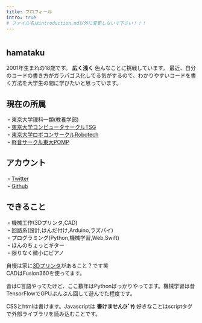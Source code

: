 ```yaml
---
title: プロフィール
intro: true
# ファイル名はintroduction.md以外に変更しないで下さい！！！
---
```


<div class="page-title text-center">
<img src="/img/hamataku.JPG" alt="" class="img-fluid circle">

<h2>hamataku</h2>

</div>
<div class="animate">

2001年生まれの18歳です。 <strong>広く浅く</strong> 色んなことに挑戦しています。
最近、自分のコードの書き方がガラパゴス化してる気がするので、わかりやすいコードを書く方法を大学生の間に学びたいと思っています。
</div>
<div class="animate">

<h2>現在の所属</h2>

・東京大学理科一類(教養学部)  
・[東京大学コンピュータサークルTSG](https://tsg.ne.jp/)  
・[東京大学ロボコンサークルRobotech](https://tuk.t.u-tokyo.ac.jp/robotech/)  
・[軽音サークル東大POMP](https://todaipomp.github.io/)

## アカウント
・[Twitter](https://twitter.com/Warapen4)  
・[Github](https://github.com/hamataku)  

</div>
<div class="animate">

## できること
・機械工作(3Dプリンタ,CAD)  
・回路系(設計,はんだ付け,Arduino,ラズパイ)   
・プログラミング(Python,機械学習,Web,Swift)  
・ほんのちょっとギター  
・限りなく微小にピアノ  

自慢は家に[3Dプリンタ](/post/3dp)があること？です笑  
CADはFusion360を使ってます。

昔はC言語やってたけど、ここ数年はPythonばっかりやってます。機械学習は昔TensorFlowでGPUぶんぶん回して遊んでた程度です。  

CSSとhtmlは書けます。Javascriptは **書けません(ﾄﾞﾔ)** 好きなことはscriptタグで外部ライブラリを読み込むことです。

</div>
